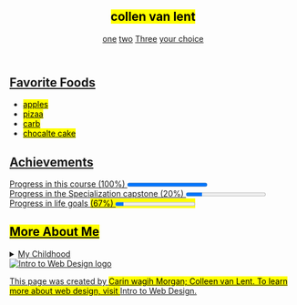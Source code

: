 <!DOCTYPE list html>
<html lang= "en">
<head>	
   <meta charset="UTF-8">	
   <title>final project</title>
</head>
<header>
    <nav>
       <h1> <mark>collen van lent</h1>
       <a href = "#favoritefoods">one</a>
       <a href ="#Achievements">two</a>
       <a href = "#MoreAboutMe">Three</a>
       <a href=<mark yellow> your choice<four</a>
    </nav>
</header>
<main>	
<section class = "half">
<h2>Favorite Foods</h2>
		<ul>
			<li><mark> apples</li>
			<li><mark>pizaa</li>
			<li><mark>carb</li>
			<li><mark> chocalte cake</li>
		</ul>
</section>
<section class = "half">
	<h2>Achievements</h2>
		<p>Progress in this course (100%) <progress value = "100" max = "100"></progress><br>
		Progress in the Specialization capstone (20%) <progress value = "20" max = "100"></progress><br>
		Progress in life goals <mark>(67%) <progress value = "10" max = "100"></progress></p>
</section>
<section class = "whole"> 
	<h2><mark>More About Me</h2>
		<details>
			<summary>My Childhood</summary>
				<p><mark> i grew up loving the nature as it helped me be inspired</p>
		</details>
</section>
<div class = "animate">
	<a href = "http://www.imdb.com/title/tt0368709/">
</div>
</main>
<footer>
	<img src = "http://www.intro-webdesign.com/images/newlogo.png" alt = "Intro to Web Design logo">
	<p> This page was created by <mark>Carin wagih Morgan; Colleen van Lent. To learn more about web design, visit <a href = "http://www.intro-webdesign.com/">Intro to Web Design.</a></p>
</footer>
</html>
